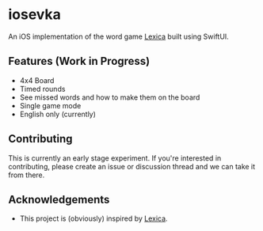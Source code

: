 # iosevka

An iOS implementation of the word game [Lexica](https://github.com/lexica/lexica) built using SwiftUI.

## Features (Work in Progress)
- 4x4 Board
- Timed rounds
- See missed words and how to make them on the board
- Single game mode
- English only (currently)

## Contributing
This is currently an early stage experiment. If you're interested in contributing, please create an issue or discussion thread and we can take it from there.

## Acknowledgements
- This project is (obviously) inspired by [Lexica](https://github.com/lexica/lexica).
